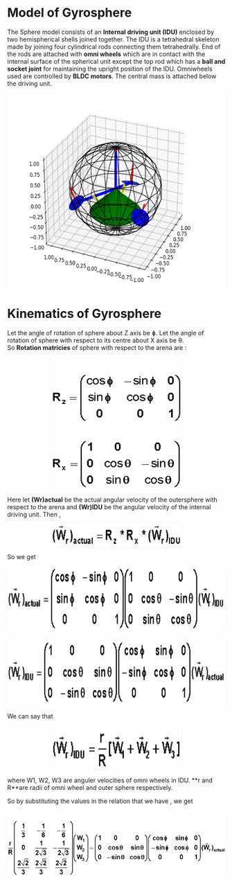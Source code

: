 # Model of Gyrosphere
The Sphere model consists of an **Internal driving unit (IDU)** enclosed by two hemispherical shells joined together. The IDU is a tetrahedral skeleton made by joining four cylindrical rods connecting them tetrahedrally. End of the rods are attached with **omni wheels** which are in contact with the internal surface of the spherical unit except the top rod which has a **ball and socket joint** for maintaining the upright position of the IDU. Omniwheels used are controlled by **BLDC motors**. The central mass is attached below the driving unit.
<p align="center">
 <img  width="600" height="450" src="https://github.com/naval-selvan-1214/kinematics_equation/blob/main/media/gyro_matplotlib-model.png"><br>
</p>

# Kinematics of Gyrosphere
Let the angle of rotation of sphere about Z axis be ɸ. Let the angle of rotation of sphere with respect to its centre about X axis be θ.<br>
So **Rotation matricies** of sphere with respect to the arena are : 

<p align="center">
 <img  width="300" height="150"  src="https://github.com/naval-selvan-1214/kinematics_equation/blob/main/media/z_rot_matrix.gif">
 <img  width="300" height="150"  src="https://github.com/naval-selvan-1214/kinematics_equation/blob/main/media/x_rot_matrix.gif"><br>
</p>

Here let **(Wr)actual**  be the actual angular velocity of the outersphere with respect to the arena and **(Wr)IDU**  be the angular velocity of the internal driving unit. Then ,

<p align="center">
 <img  width="300" height="50" src="https://github.com/naval-selvan-1214/kinematics_equation/blob/main/media/formula.gif"><br>
</p>

So we get 
<p align="center">
 <img  width="650" height="150" src="https://github.com/naval-selvan-1214/kinematics_equation/blob/main/media/stp1.gif"><br><br>
 <img  width="650" height="150" src="https://github.com/naval-selvan-1214/kinematics_equation/blob/main/media/stp2.gif"><br>
</p>

We can say that
<p align="center">
 <img  width="300" height="100" src="https://github.com/naval-selvan-1214/kinematics_equation/blob/main/media/m1step.gif"><br>
</p>
where W1, W2, W3 are anguler velocities of omni wheels in IDU. **r and R**are radii of omni wheel and outer sphere respectively.

So by substituting the values in the relation that we have , we get 

<p align="center">
 <img  width="650" height="150" src="https://github.com/naval-selvan-1214/kinematics_equation/blob/main/media/step4.gif"><br>
</p>
